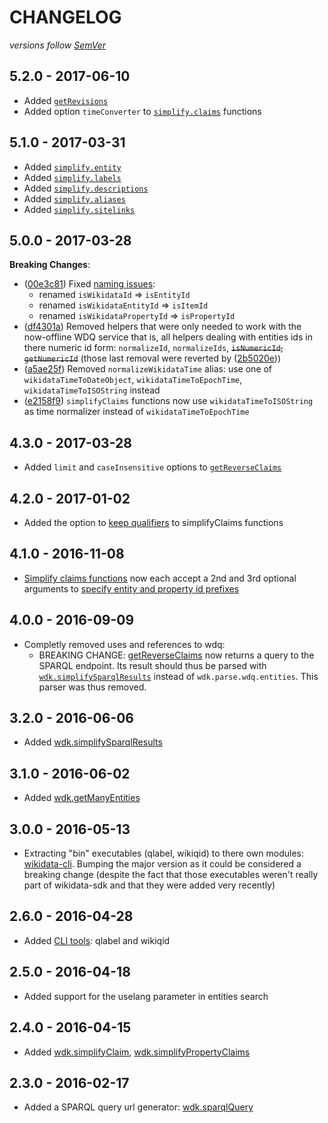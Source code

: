 # CHANGELOG
*versions follow [SemVer](http://semver.org)*

## 5.2.0 - 2017-06-10
* Added [`getRevisions`](https://github.com/maxlath/wikidata-sdk/blob/master/docs/get_revisions.md)
* Added option `timeConverter` to [`simplify.claims`](https://github.com/maxlath/wikidata-sdk/blob/master/docs/simplify_claims.md) functions

## 5.1.0 - 2017-03-31
* Added [`simplify.entity`](https://github.com/maxlath/wikidata-sdk/blob/master/docs/simplify_entities_data.md#simplify-entity)
* Added [`simplify.labels`](https://github.com/maxlath/wikidata-sdk/blob/master/docs/simplify_entities_data.md#simplify-labels)
* Added [`simplify.descriptions`](https://github.com/maxlath/wikidata-sdk/blob/master/docs/simplify_entities_data.md#simplify-descriptions)
* Added [`simplify.aliases`](https://github.com/maxlath/wikidata-sdk/blob/master/docs/simplify_entities_data.md#simplify-aliases)
* Added [`simplify.sitelinks`](https://github.com/maxlath/wikidata-sdk/blob/master/docs/simplify_entities_data.md#simplify-sitelinks)

## 5.0.0 - 2017-03-28
**Breaking Changes**:
* ([00e3c81](https://github.com/maxlath/wikidata-sdk/commit/00e3c81)) Fixed [naming issues](https://github.com/maxlath/wikidata-sdk/issues/15):
  * renamed `isWikidataId` => `isEntityId`
  * renamed `isWikidataEntityId` => `isItemId`
  * renamed `isWikidataPropertyId` => `isPropertyId`
* ([df4301a](https://github.com/maxlath/wikidata-sdk/commit/df4301a)) Removed helpers that were only needed to work with the now-offline WDQ service that is, all helpers dealing with entities ids in there numeric id form: `normalizeId`, `normalizeIds`, ~~`isNumericId`, `getNumericId`~~ (those last removal were reverted by ([2b5020e](https://github.com/maxlath/wikidata-sdk/commit/2b5020e)))
* ([a5ae25f](https://github.com/maxlath/wikidata-sdk/commit/a5ae25f)) Removed `normalizeWikidataTime` alias: use one of `wikidataTimeToDateObject`, `wikidataTimeToEpochTime`, `wikidataTimeToISOString` instead
* ([e2158f9](https://github.com/maxlath/wikidata-sdk/commit/e2158f9)) `simplifyClaims` functions now use `wikidataTimeToISOString` as time normalizer instead of `wikidataTimeToEpochTime`

## 4.3.0 - 2017-03-28
* Added `limit` and `caseInsensitive` options to [`getReverseClaims`](https://github.com/maxlath/wikidata-sdk/blob/master/docs/get_entities_reverse_claims.md)

## 4.2.0 - 2017-01-02
* Added the option to [keep qualifiers](https://github.com/maxlath/wikidata-sdk/blob/master/docs/simplify_claims.md#keep-qualifiers) to simplifyClaims functions

## 4.1.0 - 2016-11-08
* [Simplify claims functions](https://github.com/maxlath/wikidata-sdk/blob/master/docs/#simplify-claims-results) now each accept a 2nd and 3rd optional arguments to [specify entity and property id prefixes](https://github.com/maxlath/wikidata-sdk/blob/master/docs/simplify_claims.md#add-prefixes-to-entities-and-properties-ids)

## 4.0.0 - 2016-09-09
* Completly removed uses and references to wdq:
  * BREAKING CHANGE: [getReverseClaims](https://github.com/maxlath/wikidata-sdk/blob/master/docs/#get-entities-reverse-claims) now returns a query to the SPARQL endpoint. Its result should thus be parsed with [`wdk.simplifySparqlResults`](https://github.com/maxlath/wikidata-sdk/blob/master/docs/simplify_sparql_results.md) instead of `wdk.parse.wdq.entities`. This parser was thus removed.

## 3.2.0 - 2016-06-06
* Added [wdk.simplifySparqlResults](https://github.com/maxlath/wikidata-sdk/blob/master/docs/simplify_sparql_results.md)

## 3.1.0 - 2016-06-02
* Added [wdk.getManyEntities](https://github.com/maxlath/wikidata-sdk/blob/master/docs/#get-many-entities-by-id)

## 3.0.0 - 2016-05-13
* Extracting "bin" executables (qlabel, wikiqid) to there own modules: [wikidata-cli](https://github.com/maxlath/wikidata-cli). Bumping the major version as it could be considered a breaking change (despite the fact that those executables weren't really part of wikidata-sdk and that they were added very recently)

## 2.6.0 - 2016-04-28
* Added [CLI tools](https://github.com/maxlath/wikidata-sdk/blob/master/docs/#cli): qlabel and wikiqid

## 2.5.0 - 2016-04-18
* Added support for the uselang parameter in entities search

## 2.4.0 - 2016-04-15
* Added [wdk.simplifyClaim](https://github.com/maxlath/wikidata-sdk/blob/master/docs/simplify_claims.md#simplifyclaim), [wdk.simplifyPropertyClaims](https://github.com/maxlath/wikidata-sdk/blob/master/docs/simplify_claims.md#simplifypropertyclaims)

## 2.3.0 - 2016-02-17
* Added a SPARQL query url generator: [wdk.sparqlQuery](https://github.com/maxlath/wikidata-sdk/blob/master/docs/sparql_query.md)
